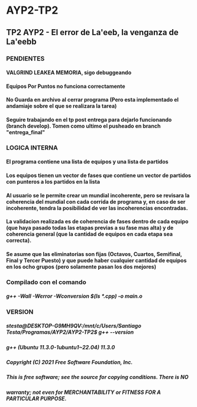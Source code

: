 # AYP2-TP2
## TP2 AYP2 - El error de La'eeb, la venganza de La'eebb

### PENDIENTES
#### VALGRIND LEAKEA MEMORIA, sigo debuggeando
#### Equipos Por Puntos no funciona correctamente
#### No Guarda en archivo al cerrar programa (Pero esta implementado el andamiaje sobre el que se realizara la tarea)
#### Seguire trabajando en el tp post entrega para dejarlo funcionando (branch develop). Tomen como ultimo el pusheado en branch "entrega_final"

### LOGICA INTERNA
#### El programa contiene una lista de equipos y una lista de partidos
#### Los equipos tienen un vector de fases que contiene un vector de partidos con punteros a los partidos en la lista
#### Al usuario se le permite crear un mundial incoherente, pero se revisara la coherencia del mundial con cada corrida de programa y, en caso de ser incoherente, tendra la posibilidad de ver las incoherencias encontradas.
#### La validacion realizada es de coherencia de fases dentro de cada equipo (que haya pasado todas las etapas previas a su fase mas alta) y de coherencia general (que la cantidad de equipos en cada etapa sea correcta). 
#### Se asume que las eliminatorias son fijas (Octavos, Cuartos, Semifinal, Final y Tercer Puesto) y que puede haber cualquier cantidad de equipos en los ocho grupos (pero solamente pasan los dos mejores)

### Compilado con el comando  
##### g++ -Wall -Werror -Wconversion $(ls *.cpp) -o main.o

### VERSION 
##### stesta@DESKTOP-G9MH9QV:/mnt/c/Users/Santiago Testa/Programas/AYP2/AYP2-TP2$ g++ --version
##### g++ (Ubuntu 11.3.0-1ubuntu1~22.04) 11.3.0
##### Copyright (C) 2021 Free Software Foundation, Inc.
##### This is free software; see the source for copying conditions.  There is NO
##### warranty; not even for MERCHANTABILITY or FITNESS FOR A PARTICULAR PURPOSE.
